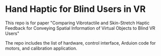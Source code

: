 # Hand Haptic for Blind Users in VR
This repo is for paper "Comparing Vibrotactile and Skin-Stretch Haptic Feedback for Conveying
Spatial Information of Virtual Objects to Blind VR Users"

The repo includes the list of hardware, control interface, Arduion code for motors, and calibration application.